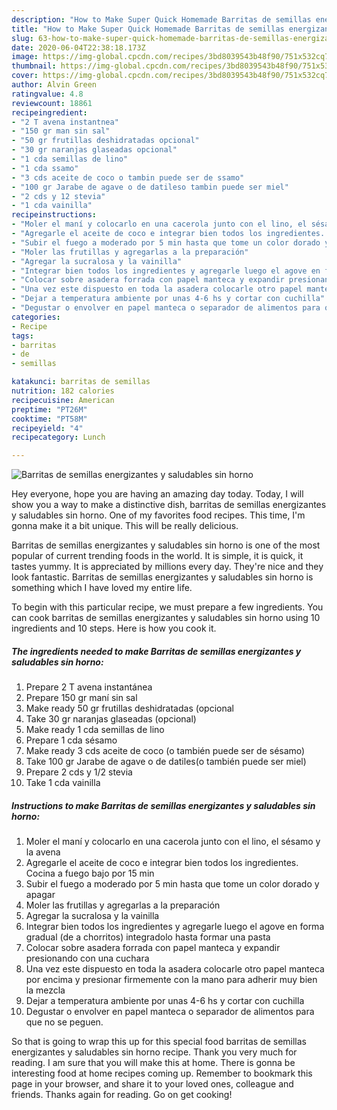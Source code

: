 ```yaml
---
description: "How to Make Super Quick Homemade Barritas de semillas energizantes y saludables sin horno"
title: "How to Make Super Quick Homemade Barritas de semillas energizantes y saludables sin horno"
slug: 63-how-to-make-super-quick-homemade-barritas-de-semillas-energizantes-y-saludables-sin-horno
date: 2020-06-04T22:38:18.173Z
image: https://img-global.cpcdn.com/recipes/3bd8039543b48f90/751x532cq70/barritas-de-semillas-energizantes-y-saludables-sin-horno-foto-principal.jpg
thumbnail: https://img-global.cpcdn.com/recipes/3bd8039543b48f90/751x532cq70/barritas-de-semillas-energizantes-y-saludables-sin-horno-foto-principal.jpg
cover: https://img-global.cpcdn.com/recipes/3bd8039543b48f90/751x532cq70/barritas-de-semillas-energizantes-y-saludables-sin-horno-foto-principal.jpg
author: Alvin Green
ratingvalue: 4.8
reviewcount: 18861
recipeingredient:
- "2 T avena instantnea"
- "150 gr man sin sal"
- "50 gr frutillas deshidratadas opcional"
- "30 gr naranjas glaseadas opcional"
- "1 cda semillas de lino"
- "1 cda ssamo"
- "3 cds aceite de coco o tambin puede ser de ssamo"
- "100 gr Jarabe de agave o de datileso tambin puede ser miel"
- "2 cds y 12 stevia"
- "1 cda vainilla"
recipeinstructions:
- "Moler el maní y colocarlo en una cacerola junto con el lino, el sésamo y la avena"
- "Agregarle el aceite de coco e integrar bien todos los ingredientes. Cocina a fuego bajo por 15 min"
- "Subir el fuego a moderado por 5 min hasta que tome un color dorado y apagar"
- "Moler las frutillas y agregarlas a la preparación"
- "Agregar la sucralosa y la vainilla"
- "Integrar bien todos los ingredientes y agregarle luego el agove en forma gradual (de a chorritos) integradolo hasta formar una pasta"
- "Colocar sobre asadera forrada con papel manteca y expandir presionando con una cuchara"
- "Una vez este dispuesto en toda la asadera colocarle otro papel manteca por encima y presionar firmemente con la mano para adherir muy bien la mezcla"
- "Dejar a temperatura ambiente por unas 4-6 hs y cortar con cuchilla"
- "Degustar o envolver en papel manteca o separador de alimentos para que no se peguen."
categories:
- Recipe
tags:
- barritas
- de
- semillas

katakunci: barritas de semillas 
nutrition: 182 calories
recipecuisine: American
preptime: "PT26M"
cooktime: "PT58M"
recipeyield: "4"
recipecategory: Lunch

---
```



![Barritas de semillas energizantes y saludables sin horno](https://img-global.cpcdn.com/recipes/3bd8039543b48f90/751x532cq70/barritas-de-semillas-energizantes-y-saludables-sin-horno-foto-principal.jpg)

Hey everyone, hope you are having an amazing day today. Today, I will show you a way to make a distinctive dish, barritas de semillas energizantes y saludables sin horno. One of my favorites food recipes. This time, I'm gonna make it a bit unique. This will be really delicious.



Barritas de semillas energizantes y saludables sin horno is one of the most popular of current trending foods in the world. It is simple, it is quick, it tastes yummy. It is appreciated by millions every day. They're nice and they look fantastic. Barritas de semillas energizantes y saludables sin horno is something which I have loved my entire life.


To begin with this particular recipe, we must prepare a few ingredients. You can cook barritas de semillas energizantes y saludables sin horno using 10 ingredients and 10 steps. Here is how you cook it.

<!--inarticleads1-->

##### The ingredients needed to make Barritas de semillas energizantes y saludables sin horno:

1. Prepare 2 T avena instantánea
1. Prepare 150 gr maní sin sal
1. Make ready 50 gr frutillas deshidratadas (opcional
1. Take 30 gr naranjas glaseadas (opcional)
1. Make ready 1 cda semillas de lino
1. Prepare 1 cda sésamo
1. Make ready 3 cds aceite de coco (o también puede ser de sésamo)
1. Take 100 gr Jarabe de agave o de datiles(o también puede ser miel)
1. Prepare 2 cds y 1/2 stevia
1. Take 1 cda vainilla




<!--inarticleads2-->

##### Instructions to make Barritas de semillas energizantes y saludables sin horno:

1. Moler el maní y colocarlo en una cacerola junto con el lino, el sésamo y la avena
1. Agregarle el aceite de coco e integrar bien todos los ingredientes. Cocina a fuego bajo por 15 min
1. Subir el fuego a moderado por 5 min hasta que tome un color dorado y apagar
1. Moler las frutillas y agregarlas a la preparación
1. Agregar la sucralosa y la vainilla
1. Integrar bien todos los ingredientes y agregarle luego el agove en forma gradual (de a chorritos) integradolo hasta formar una pasta
1. Colocar sobre asadera forrada con papel manteca y expandir presionando con una cuchara
1. Una vez este dispuesto en toda la asadera colocarle otro papel manteca por encima y presionar firmemente con la mano para adherir muy bien la mezcla
1. Dejar a temperatura ambiente por unas 4-6 hs y cortar con cuchilla
1. Degustar o envolver en papel manteca o separador de alimentos para que no se peguen.




So that is going to wrap this up for this special food barritas de semillas energizantes y saludables sin horno recipe. Thank you very much for reading. I am sure that you will make this at home. There is gonna be interesting food at home recipes coming up. Remember to bookmark this page in your browser, and share it to your loved ones, colleague and friends. Thanks again for reading. Go on get cooking!
